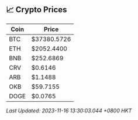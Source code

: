 ## 📈 Crypto Prices

| Coin | Price |
| ---- | ----- |
| BTC | $37380.5726 |
| ETH | $2052.4400 |
| BNB | $252.6869 |
| CRV | $0.6146 |
| ARB | $1.1488 |
| OKB | $59.7155 |
| DOGE | $0.0765 |

_Last Updated: 2023-11-16 13:30:03.044 +0800 HKT_